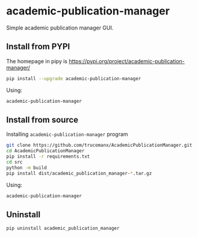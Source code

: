 # academic-publication-manager

Simple academic publication manager GUI.


## Install from PYPI

The homepage in pipy is https://pypi.org/project/academic-publication-manager/

```bash
pip install --upgrade academic-publication-manager
```

Using:

```bash
academic-publication-manager
```

## Install from source
Installing `academic-publication-manager` program

```bash
git clone https://github.com/trucomanx/AcademicPublicationManager.git
cd AcademicPublicationManager
pip install -r requirements.txt
cd src
python -m build
pip install dist/academic_publication_manager-*.tar.gz
```
Using:

```bash
academic-publication-manager
```

## Uninstall

```bash
pip uninstall academic_publication_manager
```
